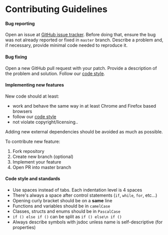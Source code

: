 # Contributing Guidelines

#### Bug reporting 

Open an issue at [GitHub issue tracker](https://github.com/al1-ce/sparrows-nest/issues). Before doing that, ensure the bug was not already reported or fixed in `master` branch. Describe a problem and, if necessary, provide minimal code needed to reproduce it.

#### Bug fixing 

Open a new GitHub pull request with your patch. Provide a description of the problem and solution. Follow our [code style](#code-style-and-standards).

#### Implementing new features

New code should at least:
* work and behave the same way in at least Chrome and Firefox based browsers
* follow our [code style](#code-style-and-standards)
* not violate copyright/licensing..

Adding new external dependencies should be avoided as much as possible.

To contribute new feature:
1. Fork repository
2. Create new branch (optional)
3. Implement your feature
4. Open PR into master branch

#### Code style and standards 

* Use spaces instead of tabs. Each indentation level is 4 spaces
* There's always a space after control statements (`if`, `while`, `for`, etc...)
* Opening curly bracket should be on a **same** line
* Functions and variables should be in `camelCase`
* Classes, structs and enums should be in `PascalCase`
* `if () else if ()` can be split as `if () else\n if ()`
* Always describe symbols with jsdoc unless name is self-descriptive (for properties)

